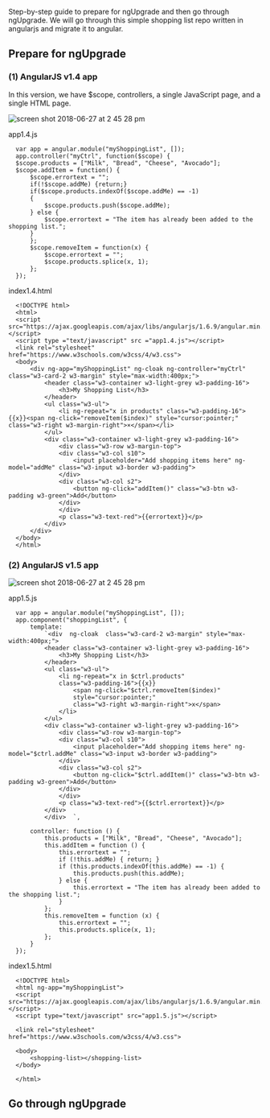 Step-by-step guide to prepare for ngUpgrade and then go through ngUpgrade.
We will go through this simple shopping list repo written in angularjs and migrate it to angular. 

## Prepare for ngUpgrade
### (1) AngularJS v1.4 app
In this version, we have $scope, controllers, a single JavaScript page, and a single HTML page. 

![screen shot 2018-06-27 at 2 45 28 pm](https://user-images.githubusercontent.com/27384475/42001455-e1076468-7a18-11e8-86ea-4131d38bec42.png)

app1.4.js
   
      var app = angular.module("myShoppingList", []); 
      app.controller("myCtrl", function($scope) {
      $scope.products = ["Milk", "Bread", "Cheese", "Avocado"];
      $scope.addItem = function() {
          $scope.errortext = "";
          if(!$scope.addMe) {return;}
          if($scope.products.indexOf($scope.addMe) == -1)
          {
              $scope.products.push($scope.addMe);
          } else {
              $scope.errortext = "The item has already been added to the shopping list.";
          }
          };
          $scope.removeItem = function(x) {
              $scope.errortext = "";
              $scope.products.splice(x, 1);
          };
      });

index1.4.html

      <!DOCTYPE html>
      <html>
      <script src="https://ajax.googleapis.com/ajax/libs/angularjs/1.6.9/angular.min.js"></script>
      <script type ="text/javascript" src ="app1.4.js"></script>
      <link rel="stylesheet" href="https://www.w3schools.com/w3css/4/w3.css">
      <body> 
          <div ng-app="myShoppingList" ng-cloak ng-controller="myCtrl" class="w3-card-2 w3-margin" style="max-width:400px;">
              <header class="w3-container w3-light-grey w3-padding-16">
                  <h3>My Shopping List</h3>
              </header>
              <ul class="w3-ul">
                  <li ng-repeat="x in products" class="w3-padding-16">{{x}}<span ng-click="removeItem($index)" style="cursor:pointer;" class="w3-right w3-margin-right">×</span></li>
              </ul>
              <div class="w3-container w3-light-grey w3-padding-16">
                  <div class="w3-row w3-margin-top">
                  <div class="w3-col s10">
                      <input placeholder="Add shopping items here" ng-model="addMe" class="w3-input w3-border w3-padding">
                  </div>
                  <div class="w3-col s2">
                      <button ng-click="addItem()" class="w3-btn w3-padding w3-green">Add</button>
                  </div>
                  </div>
                  <p class="w3-text-red">{{errortext}}</p>
              </div>
          </div>  
      </body>
      </html>
      
### (2) AngularJS v1.5 app

![screen shot 2018-06-27 at 2 45 28 pm](https://user-images.githubusercontent.com/27384475/42001455-e1076468-7a18-11e8-86ea-4131d38bec42.png)

app1.5.js

      var app = angular.module("myShoppingList", []);
      app.component("shoppingList", {
          template:
              `<div  ng-cloak  class="w3-card-2 w3-margin" style="max-width:400px;">
              <header class="w3-container w3-light-grey w3-padding-16">
                  <h3>My Shopping List</h3>
              </header>
              <ul class="w3-ul">
                  <li ng-repeat="x in $ctrl.products" 
                  class="w3-padding-16">{{x}}
                      <span ng-click="$ctrl.removeItem($index)" 
                      style="cursor:pointer;" 
                      class="w3-right w3-margin-right">x</span>
                  </li>
              </ul>
              <div class="w3-container w3-light-grey w3-padding-16">
                  <div class="w3-row w3-margin-top">
                  <div class="w3-col s10">
                      <input placeholder="Add shopping items here" ng-model="$ctrl.addMe" class="w3-input w3-border w3-padding">
                  </div>
                  <div class="w3-col s2">
                      <button ng-click="$ctrl.addItem()" class="w3-btn w3-padding w3-green">Add</button>
                  </div>
                  </div>
                  <p class="w3-text-red">{{$ctrl.errortext}}</p>
              </div>
              </div>  `,

          controller: function () {
              this.products = ["Milk", "Bread", "Cheese", "Avocado"];
              this.addItem = function () {
                  this.errortext = "";
                  if (!this.addMe) { return; }
                  if (this.products.indexOf(this.addMe) == -1) {
                      this.products.push(this.addMe);
                  } else {
                      this.errortext = "The item has already been added to the shopping list.";
                  }
              };
              this.removeItem = function (x) {
                  this.errortext = "";
                  this.products.splice(x, 1);
              };
          }
      });

index1.5.html

      <!DOCTYPE html>
      <html ng-app="myShoppingList">
      <script src="https://ajax.googleapis.com/ajax/libs/angularjs/1.6.9/angular.min.js"></script>
      <script type="text/javascript" src="app1.5.js"></script>

      <link rel="stylesheet" href="https://www.w3schools.com/w3css/4/w3.css">

      <body>
          <shopping-list></shopping-list>
      </body>

      </html>

## Go through ngUpgrade
